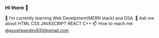 ### Hi there 👋

🌱 I’m currently learning Web Develpment(MERN stack) and DSA.
💬 Ask me about HTML CSS JAVASCRIPT REACT C++ 
📫 How to reach me: @ayushpandey830@gmail.com



